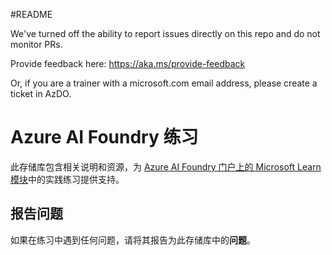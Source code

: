 #README

We've turned off the ability to report issues directly on this repo and do not monitor PRs.

Provide feedback here: https://aka.ms/provide-feedback

Or, if you are a trainer with a microsoft.com email address, please create a ticket in AzDO.

# Azure AI Foundry 练习

此存储库包含相关说明和资源，为 [Azure AI Foundry 门户上的 Microsoft Learn 模块](https://learn.microsoft.com/en-us/training/paths/create-custom-copilots-ai-studio/)中的实践练习提供支持。

## 报告问题

如果在练习中遇到任何问题，请将其报告为此存储库中的**问题**。
